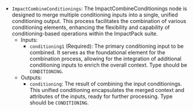 - `ImpactCombineConditionings`: The ImpactCombineConditionings node is designed to merge multiple conditioning inputs into a single, unified conditioning output. This process facilitates the combination of various conditioning elements, enhancing the flexibility and capability of conditioning-based operations within the ImpactPack suite.
    - Inputs:
        - `conditioning1` (Required): The primary conditioning input to be combined. It serves as the foundational element for the combination process, allowing for the integration of additional conditioning inputs to enrich the overall context. Type should be `CONDITIONING`.
    - Outputs:
        - `conditioning`: The result of combining the input conditionings. This unified conditioning encapsulates the merged context and attributes of the inputs, ready for further processing. Type should be `CONDITIONING`.

